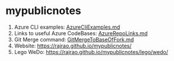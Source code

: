 # mypublicnotes

1. Azure CLI examples: [AzureCliExamples.md](AzureCli/AzureCliExamples.md)
1. Links to useful Azure CodeBases: [AzureRepoLinks.md](AzureRepoLinks.md)
1. Git Merge command: [GitMergeToBaseOfFork.md](GitMergeToBaseOfFork.md)
1. Website: https://rajrao.github.io/mypublicnotes/
1. Lego WeDo: https://rajrao.github.io/mypublicnotes/lego/wedo/
 

